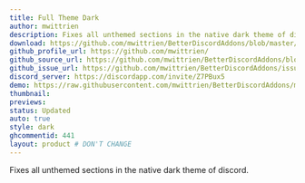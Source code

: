 ```yaml
---
title: Full Theme Dark
author: mwittrien
description: Fixes all unthemed sections in the native dark theme of discord.
download: https://github.com/mwittrien/BetterDiscordAddons/blob/master/Themes/FullThemeDark/FullThemeDark.theme.css
github_profile_url: https://github.com/mwittrien/
github_source_url: https://github.com/mwittrien/BetterDiscordAddons/blob/master/Themes/FullThemeDark/FullThemeDark.theme.css
github_issue_url: https://github.com/mwittrien/BetterDiscordAddons/issues
discord_server: https://discordapp.com/invite/Z7PBux5
demo: https://raw.githubusercontent.com/mwittrien/BetterDiscordAddons/master/Themes/FullThemeDark/FullThemeDark.theme.css
thumbnail:
previews:
status: Updated
auto: true
style: dark
ghcommentid: 441
layout: product # DON'T CHANGE
---
```

Fixes all unthemed sections in the native dark theme of discord.